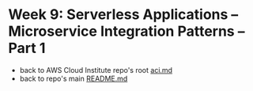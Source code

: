 # Week 9: Serverless Applications – Microservice Integration Patterns – Part 1

* back to AWS Cloud Institute repo's root [aci.md](../aci.md)
* back to repo's main [README.md](../../../README.md)
